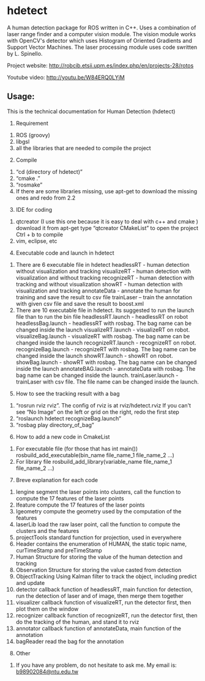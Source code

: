 hdetect
=======

A human detection package for ROS written in C++. Uses a combination of laser range finder and a computer vision module.
The vision module works with OpenCV's detector which uses Histogram of Oriented Gradients and Support Vector Machines. The laser processing module uses code swritten by L. Spinello. 

Project website: http://robcib.etsii.upm.es/index.php/en/projects-28/rotos

Youtube video: http://youtu.be/W84ERQ0LYjM

## Usage:

This is the technical documentation for Human Detection (hdetect)

 1. Requirement
 1) ROS (groovy)
 2) libgsl
 3) all the libraries that are needed to compile the project
 2. Compile
 1) “cd (directory of hdetect)”
 2) “cmake .”
 3) “rosmake”
 4) If there are some libraries missing, use apt-get to download the missing ones and redo from 2.2
 3. IDE for coding
 1) qtcreator (I use this one because it is easy to deal with c++ and cmake )
download it from apt-get
type “qtcreator CMakeList” to open the project
Ctrl + b to compile
 2) vim, eclipse, etc
 4. Executable code and launch in hdetect
 1) There are 6 executable file in hdetect
headlessRT - human detection without visualization and tracking
visualizeRT - human detection with visualization and without tracking
recognizeRT - human detection with tracking and without visualization
showRT - human detection with visualization and tracking
annotateData - annotate the human for training and save the result to csv file
trainLaser – train the annotation with given csv file and save the result to boost.xml
 2) There are 10 executable file in hdetect. Its suggested to run the launch file than to run the bin file
headlessRT.launch - headlessRT on robot
headlessBag.launch - headlessRT with rosbag. The bag name can be changed inside the launch
visualizeRT.launch - visualizeRT on robot.
visualizeBag.launch - visualizeRT with rosbag. The bag name can be changed inside the launch
recognizeRT.launch - recognizeRT on robot.
recognizeBag.launch - recognizeRT with rosbag. The bag name can be changed inside the launch
showRT.launch - showRT on robot.
showBag.launch - showRT with rosbag. The bag name can be changed inside the launch
annotateBAG.launch - annotateData with rosbag. The bag name can be changed inside the launch.
trainLaser.launch - trainLaser with csv file. The file name can be changed inside the launch.
 5. How to see the tracking result with a bag
 1) “rosrun rviz rviz”. The config of rviz is at rviz/hdetect.rviz
If you can't see “No Image” on the left or grid on the right, redo the first step
 2) “roslaunch hdetect recognizeBag.launch”
 3) “rosbag play directory_of_bag”
 6. How to add a new code in CmakeList
 1) For executable file (for those that has int main())
rosbuild_add_executable(bin_name file_name_1 file_name_2 ...)
 2) For library file
rosbuild_add_library(variable_name file_name_1 file_name_2 …)
 7. Breve explanation for each code
 1) lengine
segment the laser points into clusters, call the function to compute the 17 features of the laser points
 2) lfeature
compute the 17 features of the laser points
 3) lgeometry
compute the geometry used by the computation of the features
 4) laserLib
load the raw laser point, call the function to compute the clusters and the features
 5) projectTools
standard function for projection, used in everywhere
 6) Header
contains the enumeration of HUMAN, the static topic name, curTimeStamp and preTimeStamp
 7) Human
Structure for storing the value of the human detection and tracking
 8) Observation
Structure for storing the value casted from detection
 9) ObjectTracking
Using Kalman filter to track the object, including predict and update
 10) detector
callback function of headlessRT, main function for detection, run the detection of laser and of image, then merge them together
 11) visualizer
callback function of visualizeRT, run the detector first, then plot them on the window
 12) recognizer
callback function of recognizeRT, run the detector first, then do the tracking of the human, and stand it to rviz
 13) annotator
callback function of annotateData, main function of the annotation
 14) bagReader
read the bag for the annotation
 8. Other
 1) If you have any problem, do not hesitate to ask me. My email is: b98902084@ntu.edu.tw 
